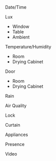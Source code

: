 Date/Time

Lux
- Window
- Table
- Ambient

Temperature/Humidity
- Room
- Drying Cabinet

Door
- Room
- Drying Cabinet

Rain

Air Quality

Lock

Curtain

Appliances

Presence

Video
